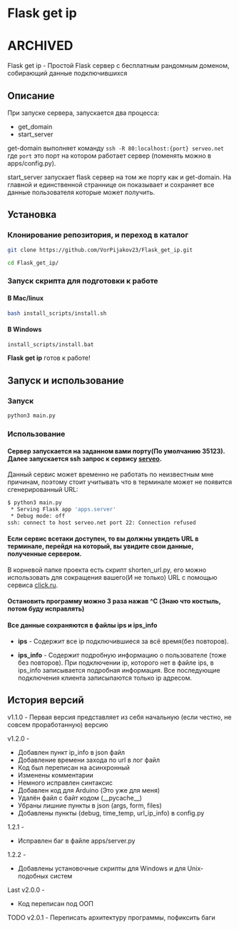 # Flask get ip

# ARCHIVED

Flask get ip - Простой Flask сервер с бесплатным рандомным доменом, собирающий данные подключившихся


## Описание

При запуске сервера, запускается два процесса:
- get_domain
- start_server

get-domain выполняет команду `ssh -R 80:localhost:{port} serveo.net` где `port` это порт на котором работает сервер (поменять можно в apps/config.py).

start_server запускает flask сервер на том же порту как и get-domain. На главной и единственной страннице он показывает и сохраняет все данные пользователя которые может получить.

## Установка

### Клонирование репозитория, и переход в каталог

```bash
git clone https://github.com/VorPijakov23/Flask_get_ip.git

cd Flask_get_ip/
```
### Запуск скрипта для подготовки к работе

#### В Mac/linux
```bash
bash install_scripts/install.sh
```
#### В Windows
```bash
install_scripts/install.bat
```

**Flask get ip** готов к работе!

## Запуск и использование
### Запуск
```bash
python3 main.py
```
### Использование
#### Сервер запускается на заданном вами порту(По умолчанию 35123). Далее запускается ssh запрос к сервису [serveo](https://serveo.net/).
Данный сервис может временно не работать по неизвестным мне причинам, поэтому стоит учитывать что в терминале может не появится сгенерированный URL:
```bash
$ python3 main.py
 * Serving Flask app 'apps.server'
 * Debug mode: off
ssh: connect to host serveo.net port 22: Connection refused
```
#### Если сервис всетаки доступен, то вы должны увидеть URL в терминале, перейдя на который, вы увидите свои данные, полученные сервером.
В корневой папке проекта есть скрипт shorten_url.py, его можно использовать для сокращения вашего(И не только) URL с помощью сервиса [click.ru](https://clck.ru/).

#### Остановить программу можно 3 раза нажав ^C (Знаю что костыль, потом буду исправлять)


#### Все данные сохраняются в файлы ips и ips_info

- **ips** - Cодержит все ip подключившиеся за всё время(без повторов).

- **ips_info** - Cодержит подробную информацию о пользователе (тоже без повторов). При подключении ip, которого нет в файле ips, в ips_info записывается подробная информация. Все последующие подключения клиента записыпаются только ip адресом.


## История версий

v1.1.0 - Первая версия представляет из себя начальную (если честно, не совсем проработанную) версию

v1.2.0 - 
 + Добавлен пункт ip_info в json файл
 + Добавление времени захода по url в лог файл
 + Код был переписан на асинхронный
 + Изменены комментарии
 + Немного исправлен синтаксис
 + Добавлен код для Arduino (Это уже для меня)
 + Удалён файл с байт кодом (\_\_pycache__)
 + Убраны лишние пункты в json (args, form, files)
 + Добавлены пункты (debug, time_temp, url_ip_info) в config.py

1.2.1 -
 + Исправлен баг в файле apps/server.py

1.2.2 - 
 + Добавлены установочные скрипты для Windows и для Unix-подобных систем

Last v2.0.0 - 
 + Код переписан под ООП

TODO v2.0.1 - Переписать архитектуру программы, пофиксить баги
